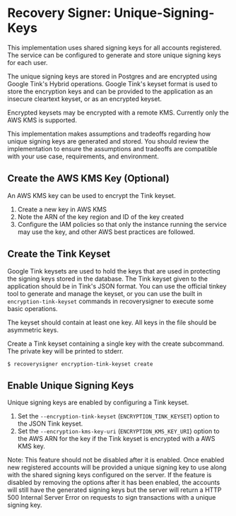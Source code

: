 # Recovery Signer: Unique-Signing-Keys

This implementation uses shared signing keys for all accounts registered. The
service can be configured to generate and store unique signing keys for each
user.

The unique signing keys are stored in Postgres and are encrypted using Google
Tink's Hybrid operations. Google Tink's keyset format is used to store the
encryption keys and can be provided to the application as an insecure cleartext
keyset, or as an encrypted keyset.

Encrypted keysets may be encrypted with a remote KMS. Currently only the AWS
KMS is supported.

This implementation makes assumptions and tradeoffs regarding how unique
signing keys are generated and stored. You should review the implementation to
ensure the assumptions and tradeoffs are compatible with your use case,
requirements, and environment.

## Create the AWS KMS Key (Optional)

An AWS KMS key can be used to encrypt the Tink keyset.

1. Create a new key in AWS KMS
2. Note the ARN of the key region and ID of the key created
3. Configure the IAM policies so that only the instance running the service may
   use the key, and other AWS best practices are followed.

## Create the Tink Keyset

Google Tink keysets are used to hold the keys that are used in protecting the
signing keys stored in the database. The Tink keyset given to the application
should be in Tink's JSON format. You can use the official tinkey tool to
generate and manage the keyset, or you can use the built in
`encryption-tink-keyset` commands in recoverysigner to execute some basic
operations.

The keyset should contain at least one key. All keys in the file should be
asymmetric keys.

Create a Tink keyset containing a single key with the create subcommand. The
private key will be printed to stderr.
```
$ recoverysigner encryption-tink-keyset create
```

## Enable Unique Signing Keys

Unique signing keys are enabled by configuring a Tink keyset.

1. Set the `--encryption-tink-keyset` (`ENCRYPTION_TINK_KEYSET`) option to the
   JSON Tink keyset.
2. Set the `--encryption-kms-key-uri` (`ENCRYPTION_KMS_KEY_URI`) option to the
   AWS ARN for the key if the Tink keyset is encrypted with a AWS KMS key.

Note: This feature should not be disabled after it is enabled. Once enabled new
registered accounts will be provided a unique signing key to use along with the
shared signing keys configured on the server. If the feature is disabled by
removing the options after it has been enabled, the accounts will still have
the generated signing keys but the server will return a HTTP 500 Internal
Server Error on requests to sign transactions with a unique signing key.
